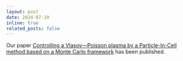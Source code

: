 ```yaml
---
layout: post
date: 2024-07-10
inline: true
related_posts: false
---
```


Our paper <a href="https://epubs.siam.org/doi/10.1137/23M1563852">Controlling a Vlasov&mdash;Poisson plasma by a Particle-In-Cell method based on a Monte Carlo framework</a> has been published.
